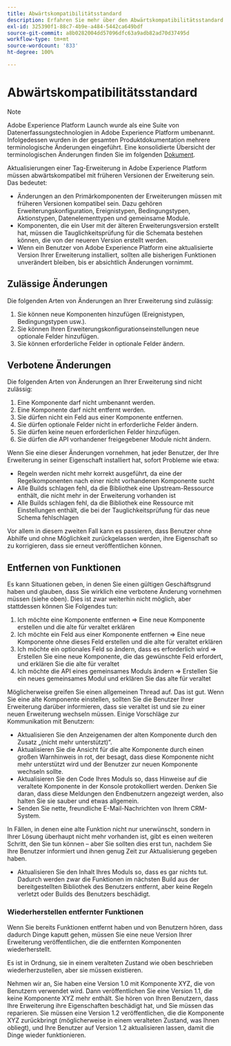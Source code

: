 ```yaml
---
title: Abwärtskompatibilitätsstandard
description: Erfahren Sie mehr über den Abwärtskompatibilitätsstandard in Adobe Experience Platform, der sicherstellt, dass aktualisierte Versionen von Tag-Erweiterungen mit früheren Versionen kompatibel sind.
exl-id: 325390f1-88c7-4b9e-a484-5442ca649bdf
source-git-commit: a8b0282004dd57096dfc63a9adb82ad70d37495d
workflow-type: tm+mt
source-wordcount: '833'
ht-degree: 100%

---
```


# Abwärtskompatibilitätsstandard

>[!NOTE]
>
>Adobe Experience Platform Launch wurde als eine Suite von Datenerfassungstechnologien in Adobe Experience Platform umbenannt. Infolgedessen wurden in der gesamten Produktdokumentation mehrere terminologische Änderungen eingeführt. Eine konsolidierte Übersicht der terminologischen Änderungen finden Sie im folgenden [Dokument](../term-updates.md).

Aktualisierungen einer Tag-Erweiterung in Adobe Experience Platform müssen abwärtskompatibel mit früheren Versionen der Erweiterung sein. Das bedeutet:

* Änderungen an den Primärkomponenten der Erweiterungen müssen mit früheren Versionen kompatibel sein. Dazu gehören Erweiterungskonfiguration, Ereignistypen, Bedingungstypen, Aktionstypen, Datenelementtypen und gemeinsame Module.
* Komponenten, die ein User mit der älteren Erweiterungsversion erstellt hat, müssen die Tauglichkeitsprüfung für die Schemata bestehen können, die von der neueren Version erstellt werden.
* Wenn ein Benutzer von Adobe Experience Platform eine aktualisierte Version Ihrer Erweiterung installiert, sollten alle bisherigen Funktionen unverändert bleiben, bis er absichtlich Änderungen vornimmt.

## Zulässige Änderungen

Die folgenden Arten von Änderungen an Ihrer Erweiterung sind zulässig:

1. Sie können neue Komponenten hinzufügen (Ereignistypen, Bedingungstypen usw.).
1. Sie können Ihren Erweiterungskonfigurationseinstellungen neue optionale Felder hinzufügen.
1. Sie können erforderliche Felder in optionale Felder ändern.

## Verbotene Änderungen

Die folgenden Arten von Änderungen an Ihrer Erweiterung sind nicht zulässig:

1. Eine Komponente darf nicht umbenannt werden.
1. Eine Komponente darf nicht entfernt werden.
1. Sie dürfen nicht ein Feld aus einer Komponente entfernen.
1. Sie dürfen optionale Felder nicht in erforderliche Felder ändern.
1. Sie dürfen keine neuen erforderlichen Felder hinzufügen.
1. Sie dürfen die API vorhandener freigegebener Module nicht ändern.

Wenn Sie eine dieser Änderungen vornehmen, hat jeder Benutzer, der Ihre Erweiterung in seiner Eigenschaft installiert hat, sofort Probleme wie etwa:

* Regeln werden nicht mehr korrekt ausgeführt, da eine der Regelkomponenten nach einer nicht vorhandenen Komponente sucht
* Alle Builds schlagen fehl, da die Bibliothek eine Upstream-Ressource enthält, die nicht mehr in der Erweiterung vorhanden ist
* Alle Builds schlagen fehl, da die Bibliothek eine Ressource mit Einstellungen enthält, die bei der Tauglichkeitsprüfung für das neue Schema fehlschlagen

Vor allem in diesem zweiten Fall kann es passieren, dass Benutzer ohne Abhilfe und ohne Möglichkeit zurückgelassen werden, ihre Eigenschaft so zu korrigieren, dass sie erneut veröffentlichen können.

## Entfernen von Funktionen

Es kann Situationen geben, in denen Sie einen gültigen Geschäftsgrund haben und glauben, dass Sie wirklich eine verbotene Änderung vornehmen müssen (siehe oben). Dies ist zwar weiterhin nicht möglich, aber stattdessen können Sie Folgendes tun:

1. Ich möchte eine Komponente entfernen => Eine neue Komponente erstellen und die alte für veraltet erklären
1. Ich möchte ein Feld aus einer Komponente entfernen => Eine neue Komponente ohne dieses Feld erstellen und die alte für veraltet erklären
1. Ich möchte ein optionales Feld so ändern, dass es erforderlich wird => Erstellen Sie eine neue Komponente, die das gewünschte Feld erfordert, und erklären Sie die alte für veraltet
1. Ich möchte die API eines gemeinsames Moduls ändern => Erstellen Sie ein neues gemeinsames Modul und erklären Sie das alte für veraltet

Möglicherweise greifen Sie einen allgemeinen Thread auf. Das ist gut. Wenn Sie eine alte Komponente einstellen, sollten Sie die Benutzer Ihrer Erweiterung darüber informieren, dass sie veraltet ist und sie zu einer neuen Erweiterung wechseln müssen.  Einige Vorschläge zur Kommunikation mit Benutzern:

* Aktualisieren Sie den Anzeigenamen der alten Komponente durch den Zusatz „(nicht mehr unterstützt)“.
* Aktualisieren Sie die Ansicht für die alte Komponente durch einen großen Warnhinweis in rot, der besagt, dass diese Komponente nicht mehr unterstützt wird und der Benutzer zur neuen Komponente wechseln sollte.
* Aktualisieren Sie den Code Ihres Moduls so, dass Hinweise auf die veraltete Komponente in der Konsole protokolliert werden.  Denken Sie daran, dass diese Meldungen den Endbenutzern angezeigt werden, also halten Sie sie sauber und etwas allgemein.
* Senden Sie nette, freundliche E-Mail-Nachrichten von Ihrem CRM-System.

In Fällen, in denen eine alte Funktion nicht nur unerwünscht, sondern in Ihrer Lösung überhaupt nicht mehr vorhanden ist, gibt es einen weiteren Schritt, den Sie tun können – aber Sie sollten dies erst tun, nachdem Sie Ihre Benutzer informiert und ihnen genug Zeit zur Aktualisierung gegeben haben.

* Aktualisieren Sie den Inhalt Ihres Moduls so, dass es gar nichts tut. Dadurch werden zwar die Funktionen im nächsten Build aus der bereitgestellten Bibliothek des Benutzers entfernt, aber keine Regeln verletzt oder Builds des Benutzers beschädigt.

### Wiederherstellen entfernter Funktionen

Wenn Sie bereits Funktionen entfernt haben und von Benutzern hören, dass dadurch Dinge kaputt gehen, müssen Sie eine neue Version Ihrer Erweiterung veröffentlichen, die die entfernten Komponenten wiederherstellt.

Es ist in Ordnung, sie in einem veralteten Zustand wie oben beschrieben wiederherzustellen, aber sie müssen existieren.

Nehmen wir an, Sie haben eine Version 1.0 mit Komponente XYZ, die von Benutzern verwendet wird. Dann veröffentlichen Sie eine Version 1.1, die keine Komponente XYZ mehr enthält. Sie hören von Ihren Benutzern, dass Ihre Erweiterung ihre Eigenschaften beschädigt hat, und Sie müssen das reparieren. Sie müssen eine Version 1.2 veröffentlichen, die die Komponente XYZ zurückbringt (möglicherweise in einem veralteten Zustand, was Ihnen obliegt), und Ihre Benutzer auf Version 1.2 aktualisieren lassen, damit die Dinge wieder funktionieren.
